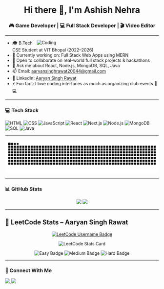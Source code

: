 <h1 align="center">Hi there 👋, I'm Ashish Nehra</h1>
<h3 align="center">🎮 Game Developer | 💻 Full Stack Developer | 🎬 Video Editor</h3>

---

<img align="right" alt="Coding" width="400" src="https://cdn.dribbble.com/users/1162077/screenshots/3848914/programmer.gif">

- 🎓 B.Tech CSE Student at VIT Bhopal (2022–2026)  
- 🔭 Currently working on: Full Stack Web Apps using MERN  
- 👯 Open to collaborate on real-world full stack projects & hackathons  
- 💬 Ask me about React, Node.js, MongoDB, SQL, Java  
- 📫 Email: aaryansinghrawat20044@gmail.com  
- 💼 LinkedIn: [Aaryan Singh Rawat](https://www.linkedin.com/in/aaryan-singh-rawat-575722252/)  
- ⚡ Fun fact: I love coding interfaces as much as organizing club events 🎨💻  

---

### 💻 Tech Stack

![HTML](https://img.shields.io/badge/HTML-E34F26?style=flat&logo=html5&logoColor=white)
![CSS](https://img.shields.io/badge/CSS-1572B6?style=flat&logo=css3&logoColor=white)
![JavaScript](https://img.shields.io/badge/JavaScript-F7DF1E?style=flat&logo=javascript&logoColor=black)
![React](https://img.shields.io/badge/React-61DAFB?style=flat&logo=react&logoColor=black)
![Next.js](https://img.shields.io/badge/Next.js-000000?style=flat&logo=next.js&logoColor=white)
![Node.js](https://img.shields.io/badge/Node.js-339933?style=flat&logo=node.js&logoColor=white)
![MongoDB](https://img.shields.io/badge/MongoDB-4EA94B?style=flat&logo=mongodb&logoColor=white)
![SQL](https://img.shields.io/badge/SQL-4479A1?style=flat&logo=postgresql&logoColor=white)
![Java](https://img.shields.io/badge/Java-ED8B00?style=flat&logo=java&logoColor=white)

---



![GitHub Snake](https://github.com/AshishNehra29/AshishNehra29/blob/output/github-contribution-grid-snake-dark.svg)



---

### 📊 GitHub Stats

<p align="center">
  <img src="https://github-readme-stats.vercel.app/api?username=aaryansrawat18&show_icons=true&count_private=true&theme=react" height="160" />
  <img src="https://github-readme-stats.vercel.app/api/top-langs/?username=aaryansrawat18&layout=compact&theme=react&hide=python,c,cpp,shell,php,ruby,typescript" height="160"/>
</p>

---

## 🧠 LeetCode Stats – Aaryan Singh Rawat



<p align="center">
  <a href="https://leetcode.com/aaryansrawat18" target="_blank">
    <img src="https://img.shields.io/badge/LeetCode-aaryansrawat18-blue.svg?style=for-the-badge&logo=leetcode&logoColor=yellow" alt="LeetCode Username Badge"/>
  </a>
</p>

<p align="center">
  <img src="https://leetcode-stats.vercel.app/api?username=aaryansrawat18&theme=dark" alt="LeetCode Stats Card" />
</p>

<p align="center">
  <img src="https://img.shields.io/badge/Easy-150-green?style=for-the-badge&logo=leetcode&logoColor=white" alt="Easy Badge" />
  <img src="https://img.shields.io/badge/Medium-100-orange?style=for-the-badge&logo=leetcode&logoColor=white" alt="Medium Badge" />
  <img src="https://img.shields.io/badge/Hard-50-red?style=for-the-badge&logo=leetcode&logoColor=white" alt="Hard Badge" />
</p>



---

### 🤝 Connect With Me

<a href="https://www.linkedin.com/in/aaryan-singh-rawat-575722252/">
  <img src="https://img.shields.io/badge/LinkedIn-blue?style=flat&logo=linkedin&logoColor=white">
</a>
<a href="mailto:aaryansinghrawat20044@gmail.com">
  <img src="https://img.shields.io/badge/Email-D14836?style=flat&logo=gmail&logoColor=white">
</a>
